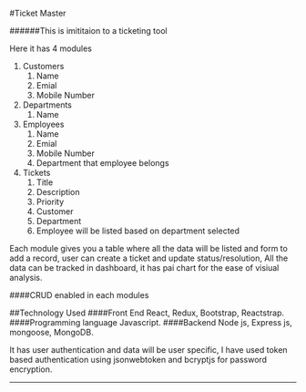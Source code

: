 #Ticket Master

######This is imititaion to a ticketing tool

Here it has 4 modules
1. Customers
    1. Name
    2. Emial
    3. Mobile Number
2. Departments
    1. Name
3. Employees
    1. Name
    2. Emial
    3. Mobile Number
    4. Department that employee belongs
4. Tickets
    1. Title
    2. Description
    3. Priority
    4. Customer
    5. Department
    6. Employee will be listed based on department selected

Each module gives you a table where all the data will be listed and form to add a record, user can create a ticket and update status/resolution, All the data can be tracked in dashboard, it has pai chart for the ease of visiual analysis.

####CRUD enabled in each modules

##Technology Used
####Front End
React, Redux, Bootstrap, Reactstrap.
####Programming language
Javascript.
####Backend
Node js, Express js, mongoose, MongoDB.

It has user authentication and data will be user specific, I have used token based authentication using jsonwebtoken and bcryptjs for password encryption.

-----------------------------------------------------------------------------------------------------------------



